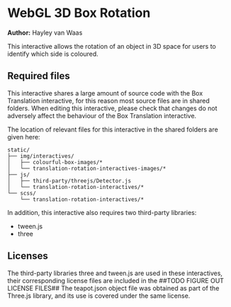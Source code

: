 # WebGL 3D Box Rotation

**Author:** Hayley van Waas

This interactive allows the rotation of an object in 3D space for users to identify which side is coloured.

## Required files

This interactive shares a large amount of source code with the Box Translation interactive, for this reason most source files are in shared folders. When editing this interactive, please check that changes do not adversely affect the behaviour of the Box Translation interactive.

The location of relevant files for this interactive in the shared folders are given here:

    static/
    ├── img/interactives/
    │   ├── colourful-box-images/*
    │   └── translation-rotation-interactives-images/*
    ├── js/
    │   ├── third-party/threejs/Detector.js
    │   └── translation-rotation-interactives/*
    └── scss/
        └── translation-rotation-interactives/*

In addition, this interactive also requires two third-party libraries:

- tween.js
- three

## Licenses
The third-party libraries three and tween.js are used in these interactives, their corresponding license files are included in the ##TODO FIGURE OUT LICENSE FILES##
The teapot.json object file was obtained as part of the Three.js library, and its use is covered under the same license.